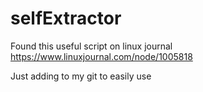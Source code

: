 # selfExtractor

Found this useful script on linux journal
https://www.linuxjournal.com/node/1005818

Just adding to my git to easily use 
